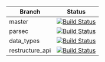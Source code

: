 
Branch | Status
---------|-----------
master | [![Build Status](https://travis-ci.org/AmpersandTarski/ampersand.svg?branch=master)](https://travis-ci.org/AmpersandTarski/ampersand)
parsec | [![Build Status](https://travis-ci.org/AmpersandTarski/ampersand.svg?branch=parsec)](https://travis-ci.org/AmpersandTarski/ampersand)
data_types | [![Build Status](https://travis-ci.org/AmpersandTarski/ampersand.svg?branch=data_types)](https://travis-ci.org/AmpersandTarski/ampersand)
restructure_api | [![Build Status](https://travis-ci.org/AmpersandTarski/ampersand.svg?branch=restructure_api)](https://travis-ci.org/AmpersandTarski/ampersand)
